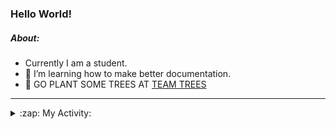 ### Hello World!

##### About:
- Currently I am a student.
- 🌱 I’m learning how to make better documentation.
- 🌱 GO PLANT SOME TREES AT [TEAM TREES](https://teamtrees.org/)

---
<details>
  <summary>:zap: My Activity:</summary>
  
<!--START_SECTION:waka-->
![Code Time](http://img.shields.io/badge/Code%20Time-1%2C091%20hrs%2031%20mins-blue)

**I'm a Night 🦉** 

```text
🌞 Morning                1332 commits        ██░░░░░░░░░░░░░░░░░░░░░░░   09.32 % 
🌆 Daytime                4871 commits        █████████░░░░░░░░░░░░░░░░   34.09 % 
🌃 Evening                4159 commits        ███████░░░░░░░░░░░░░░░░░░   29.11 % 
🌙 Night                  3927 commits        ███████░░░░░░░░░░░░░░░░░░   27.48 % 
```
📅 **I'm Most Productive on Wednesday** 

```text
Monday                   2181 commits        ████░░░░░░░░░░░░░░░░░░░░░   15.26 % 
Tuesday                  1739 commits        ███░░░░░░░░░░░░░░░░░░░░░░   12.17 % 
Wednesday                3288 commits        ██████░░░░░░░░░░░░░░░░░░░   23.01 % 
Thursday                 1820 commits        ███░░░░░░░░░░░░░░░░░░░░░░   12.74 % 
Friday                   1420 commits        ██░░░░░░░░░░░░░░░░░░░░░░░   09.94 % 
Saturday                 1319 commits        ██░░░░░░░░░░░░░░░░░░░░░░░   09.23 % 
Sunday                   2522 commits        ████░░░░░░░░░░░░░░░░░░░░░   17.65 % 
```


📊 **This Week I Spent My Time On** 

```text
🔥 Editors: 
VS Code                  5 hrs 58 mins       █████████████████████████   100.00 % 

🐱‍💻 Projects: 
CSF22                    4 hrs 18 mins       ██████████████████░░░░░░░   72.13 % 
praise                   1 hr 2 mins         ████░░░░░░░░░░░░░░░░░░░░░   17.31 % 
TEA-onboarding-bot       21 mins             █░░░░░░░░░░░░░░░░░░░░░░░░   05.86 % 
technocean-frontend      16 mins             █░░░░░░░░░░░░░░░░░░░░░░░░   04.58 % 
CSF                      0 secs              ░░░░░░░░░░░░░░░░░░░░░░░░░   00.12 % 
```


 Last Updated on 10/04/2023 11:08:24 UTC
<!--END_SECTION:waka-->
</details>
